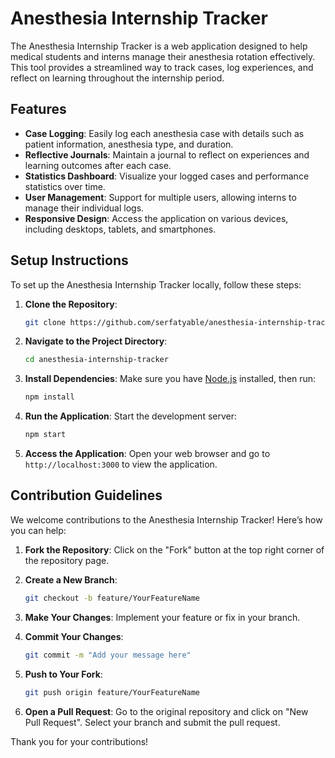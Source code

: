 # Anesthesia Internship Tracker

The Anesthesia Internship Tracker is a web application designed to help medical students and interns manage their anesthesia rotation effectively. This tool provides a streamlined way to track cases, log experiences, and reflect on learning throughout the internship period.

## Features

- **Case Logging**: Easily log each anesthesia case with details such as patient information, anesthesia type, and duration.
- **Reflective Journals**: Maintain a journal to reflect on experiences and learning outcomes after each case.
- **Statistics Dashboard**: Visualize your logged cases and performance statistics over time.
- **User Management**: Support for multiple users, allowing interns to manage their individual logs.
- **Responsive Design**: Access the application on various devices, including desktops, tablets, and smartphones.

## Setup Instructions

To set up the Anesthesia Internship Tracker locally, follow these steps:

1. **Clone the Repository**:
   ```bash
   git clone https://github.com/serfatyable/anesthesia-internship-tracker.git
   ```

2. **Navigate to the Project Directory**:
   ```bash
   cd anesthesia-internship-tracker
   ```

3. **Install Dependencies**:
   Make sure you have [Node.js](https://nodejs.org/) installed, then run:
   ```bash
   npm install
   ```

4. **Run the Application**:
   Start the development server:
   ```bash
   npm start
   ```

5. **Access the Application**:
   Open your web browser and go to `http://localhost:3000` to view the application.

## Contribution Guidelines

We welcome contributions to the Anesthesia Internship Tracker! Here’s how you can help:

1. **Fork the Repository**: Click on the "Fork" button at the top right corner of the repository page.

2. **Create a New Branch**: 
   ```bash
   git checkout -b feature/YourFeatureName
   ```

3. **Make Your Changes**: Implement your feature or fix in your branch.

4. **Commit Your Changes**: 
   ```bash
   git commit -m "Add your message here"
   ```

5. **Push to Your Fork**: 
   ```bash
   git push origin feature/YourFeatureName
   ```

6. **Open a Pull Request**: Go to the original repository and click on "New Pull Request". Select your branch and submit the pull request.

Thank you for your contributions!